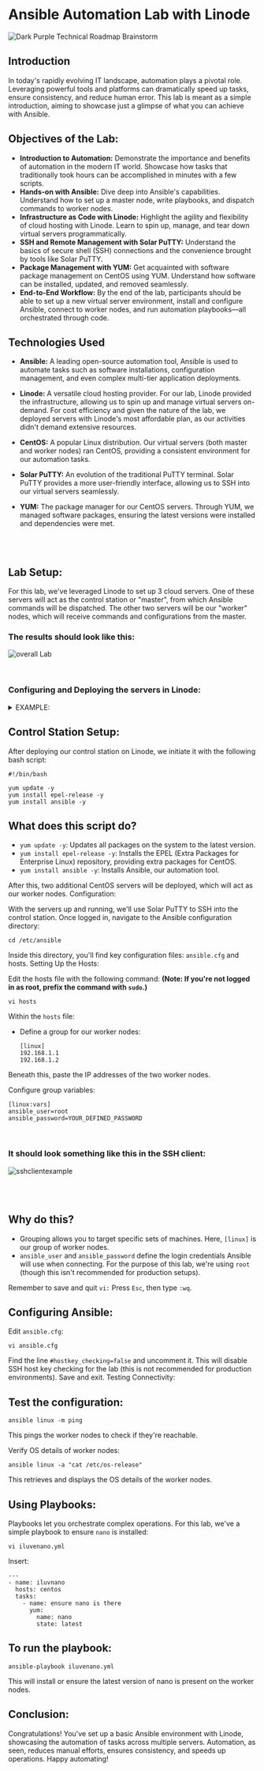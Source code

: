 # Ansible Automation Lab with Linode

![Dark Purple Technical Roadmap Brainstorm](https://github.com/AmiliaSalva/SimpleAnsibleLab/assets/132176058/42a5394e-409c-4b64-8b8f-77c8c5fea5f1)


## Introduction
In today's rapidly evolving IT landscape, automation plays a pivotal role. Leveraging powerful tools and platforms can dramatically speed up tasks, ensure consistency, and reduce human error. This lab is meant as a simple introduction, aiming to showcase just a glimpse of what you can achieve with Ansible. 

## Objectives of the Lab:
  - **Introduction to Automation:** Demonstrate the importance and benefits of automation in the modern IT world. Showcase how tasks that traditionally took hours can be accomplished in minutes with a few scripts.
  - **Hands-on with Ansible:** Dive deep into Ansible's capabilities. Understand how to set up a master node, write playbooks, and dispatch commands to worker nodes.
  - **Infrastructure as Code with Linode:** Highlight the agility and flexibility of cloud hosting with Linode. Learn to spin up, manage, and tear down virtual servers programmatically.
  - **SSH and Remote Management with Solar PuTTY:** Understand the basics of secure shell (SSH) connections and the convenience brought by tools like Solar PuTTY.
  - **Package Management with YUM:** Get acquainted with software package management on CentOS using YUM. Understand how software can be installed, updated, and removed seamlessly.
  - **End-to-End Workflow:** By the end of the lab, participants should be able to set up a new virtual server environment, install and configure Ansible, connect to worker nodes, and run automation playbooks—all orchestrated through code.
    
## Technologies Used

  - **Ansible:**
        A leading open-source automation tool, Ansible is used to automate tasks such as software installations, configuration management, and even complex multi-tier application deployments.

  - **Linode:**
        A versatile cloud hosting provider. For our lab, Linode provided the infrastructure, allowing us to spin up and manage virtual servers on-demand. For cost efficiency and given the nature of the lab, we deployed servers with Linode's most affordable plan, as our activities didn't demand extensive resources.

  - **CentOS:**
        A popular Linux distribution. Our virtual servers (both master and worker nodes) ran CentOS, providing a consistent environment for our automation tasks.

  - **Solar PuTTY:**
        An evolution of the traditional PuTTY terminal. Solar PuTTY provides a more user-friendly interface, allowing us to SSH into our virtual servers seamlessly.

  - **YUM:**
        The package manager for our CentOS servers. Through YUM, we managed software packages, ensuring the latest versions were installed and dependencies were met.

 <br />
 <br />

## Lab Setup:

For this lab, we've leveraged Linode to set up 3 cloud servers. One of these servers will act as the control station or "master", from which Ansible commands will be dispatched. The other two servers will be our "worker" nodes, which will receive commands and configurations from the master.

### The results should look like this:

![overall Lab](https://github.com/AmiliaSalva/SimpleAnsibleLab/assets/132176058/b9546bdb-6a2b-4fe5-b938-da0f285f5d6b)


 <br />

### Configuring and Deploying the servers in Linode:
 
<details close>
<summary>EXAMPLE:</summary>
 
  <br />

- **Creating and Deploying Servers in Linode**
  
![Server Creation](https://github.com/AmiliaSalva/SimpleAnsibleLab/assets/132176058/b95f3c9e-3aa2-4fe4-a800-3538ec4e5ab7)
  
  <br />

- **Configuring the server to the specifications needed for this lab.**

   <br />
   
![Linode Server Selection](https://github.com/AmiliaSalva/SimpleAnsibleLab/assets/132176058/848427c9-a4b0-4f2d-94cb-943cc5ac0599)





</details>

## Control Station Setup:

After deploying our control station on Linode, we initiate it with the following bash script:



    #!/bin/bash

    yum update -y
    yum install epel-release -y
    yum install ansible -y

## What does this script do?

- `yum update -y`: Updates all packages on the system to the latest version.
- `yum install epel-release -y`: Installs the EPEL (Extra Packages for Enterprise Linux) repository, providing extra packages for CentOS.
- `yum install ansible -y`: Installs Ansible, our automation tool.

    
    
After this, two additional CentOS servers will be deployed, which will act as our worker nodes.
Configuration:

With the servers up and running, we'll use Solar PuTTY to SSH into the control station. Once logged in, navigate to the Ansible configuration directory:



``cd /etc/ansible``

Inside this directory, you'll find key configuration files: ``ansible.cfg`` and hosts.
Setting Up the Hosts:

Edit the hosts file with the following command:
**(Note: If you're not logged in as root, prefix the command with ``sudo``.)**


    vi hosts



Within the ``hosts`` file:

- Define a group for our worker nodes:

 

      [linux]
      192.168.1.1 
      192.168.1.2

Beneath this, paste the IP addresses of the two worker nodes.

Configure group variables:

    [linux:vars]
    ansible_user=root
    ansible_password=YOUR_DEFINED_PASSWORD

<br />
 
### It should look something like this in the SSH client:



![sshclientexample](https://github.com/AmiliaSalva/SimpleAnsibleLab/assets/132176058/3f93b678-0468-4cb7-a746-d3184a913256)




 <br />
 <br />

## Why do this?

  - Grouping allows you to target specific sets of machines. Here, ``[linux]`` is our group of worker nodes.
  - ``ansible_user`` and ``ansible_password`` define the login credentials Ansible will use when connecting. For the purpose of this lab, we're using ``root`` (though this isn't recommended for production setups).

Remember to save and quit ``vi:`` Press ``Esc``, then type ``:wq``.

## Configuring Ansible:

Edit ``ansible.cfg``:

    vi ansible.cfg

Find the line ``#hostkey_checking=false`` and uncomment it. This will disable SSH host key checking for the lab (this is not recommended for production environments). Save and exit.
Testing Connectivity:

## Test the configuration:


    ansible linux -m ping

This pings the worker nodes to check if they're reachable.

Verify OS details of worker nodes:



    ansible linux -a "cat /etc/os-release"

This retrieves and displays the OS details of the worker nodes.

## Using Playbooks:

Playbooks let you orchestrate complex operations. For this lab, we've a simple playbook to ensure ``nano`` is installed:


    vi iluvenano.yml

Insert:


    ---
    - name: iluvnano
      hosts: centos
      tasks:
        - name: ensure nano is there
          yum:
            name: nano
            state: latest

## To run the playbook:


    ansible-playbook iluvenano.yml

This will install or ensure the latest version of nano is present on the worker nodes.

## Conclusion:

Congratulations! You've set up a basic Ansible environment with Linode, showcasing the automation of tasks across multiple servers. Automation, as seen, reduces manual efforts, ensures consistency, and speeds up operations. Happy automating!
